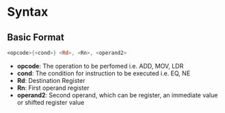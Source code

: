 # Syntax
## Basic Format
```asm
<opcode>{<cond>} <Rd>, <Rn>, <operand2>
```
- **opcode**: The operation to be perfomed i.e. ADD, MOV, LDR
- **cond**: The condition for instruction to be executed i.e. EQ, NE
- **Rd**: Destination Register
- **Rn**:  First operand register
- **operand2**: Second operand, which can be register, an immediate value or shifted register value



	